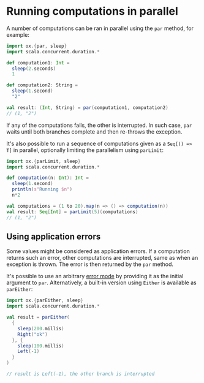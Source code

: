 # Running computations in parallel

A number of computations can be ran in parallel using the `par` method, for example:

```scala
import ox.{par, sleep}
import scala.concurrent.duration.*

def computation1: Int =
  sleep(2.seconds)
  1

def computation2: String =
  sleep(1.second)
  "2"

val result: (Int, String) = par(computation1, computation2)
// (1, "2")
```

If any of the computations fails, the other is interrupted. In such case, `par` waits until both branches complete 
and then re-throws the exception.

It's also possible to run a sequence of computations given as a `Seq[() => T]` in parallel, optionally limiting the
parallelism using `parLimit`:

```scala
import ox.{parLimit, sleep}
import scala.concurrent.duration.*

def computation(n: Int): Int =
  sleep(1.second)
  println(s"Running $n")
  n*2

val computations = (1 to 20).map(n => () => computation(n))
val result: Seq[Int] = parLimit(5)(computations)
// (1, "2")
```

## Using application errors

Some values might be considered as application errors. If a computation returns such an error, other computations are 
interrupted, same as when an exception is thrown. The error is then returned by the `par` method.

It's possible to use an arbitrary [error mode](../basics/error-handling.md) by providing it as the initial argument to `par`.
Alternatively, a built-in version using `Either` is available as `parEither`:

```scala
import ox.{parEither, sleep}
import scala.concurrent.duration.*

val result = parEither(
  {
    sleep(200.millis)
    Right("ok")
  }, {
    sleep(100.millis)
    Left(-1)
  }
)

// result is Left(-1), the other branch is interrupted
```

